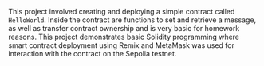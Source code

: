 This project involved creating and deploying a simple contract called `HelloWorld`.
Inside the contract are functions to set and retrieve a message, as well as transfer contract ownership and is very basic for homework reasons.
This project demonstrates basic Solidity programming where smart contract deployment using Remix and MetaMask was used for interaction with the contract on the Sepolia testnet.
